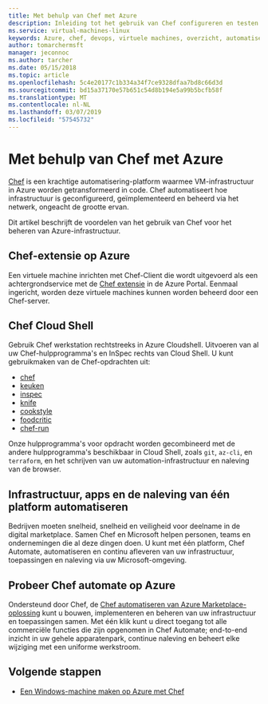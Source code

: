 ```yaml
---
title: Met behulp van Chef met Azure
description: Inleiding tot het gebruik van Chef configureren en testen van uw Azure-infrastructuur
ms.service: virtual-machines-linux
keywords: Azure, chef, devops, virtuele machines, overzicht, automatiseren
author: tomarchermsft
manager: jeconnoc
ms.author: tarcher
ms.date: 05/15/2018
ms.topic: article
ms.openlocfilehash: 5c4e20177c1b334a34f7ce9328dfaa7bd8c66d3d
ms.sourcegitcommit: bd15a37170e57b651c54d8b194e5a99b5bcfb58f
ms.translationtype: MT
ms.contentlocale: nl-NL
ms.lasthandoff: 03/07/2019
ms.locfileid: "57545732"
---
```

# <a name="using-chef-with-azure"></a>Met behulp van Chef met Azure
[Chef](https://www.chef.io) is een krachtige automatisering-platform waarmee VM-infrastructuur in Azure worden getransformeerd in code. Chef automatiseert hoe infrastructuur is geconfigureerd, geïmplementeerd en beheerd via het netwerk, ongeacht de grootte ervan.

Dit artikel beschrijft de voordelen van het gebruik van Chef voor het beheren van Azure-infrastructuur.

## <a name="chef-extension-on-azure"></a>Chef-extensie op Azure
Een virtuele machine inrichten met Chef-Client die wordt uitgevoerd als een achtergrondservice met de [Chef extensie](https://docs.microsoft.com/azure/chef/chef-extension-portal) in de Azure Portal. Eenmaal ingericht, worden deze virtuele machines kunnen worden beheerd door een Chef-server.

## <a name="chef-cloud-shell"></a>Chef Cloud Shell
Gebruik Chef werkstation rechtstreeks in Azure Cloudshell. Uitvoeren van al uw Chef-hulpprogramma's en InSpec rechts van Cloud Shell. U kunt gebruikmaken van de Chef-opdrachten uit:

* [chef](https://docs.chef.io/ctl_chef.html)
* [keuken](https://docs.chef.io/ctl_kitchen.html)
* [inspec](https://www.inspec.io/docs/reference/cli/)
* [knife](https://docs.chef.io/knife.html)
* [cookstyle](https://docs.chef.io/cookstyle.html)
* [foodcritic](https://docs.chef.io/foodcritic.html)
* [chef-run](https://www.chef.sh/docs/chef-workstation/getting-started/)

Onze hulpprogramma's voor opdracht worden gecombineerd met de andere hulpprogramma's beschikbaar in Cloud Shell, zoals `git`, `az-cli`, en `terraform`, en het schrijven van uw automation-infrastructuur en naleving van de browser.

## <a name="automate-infrastructure-apps-and-compliance-with-one-platform"></a>Infrastructuur, apps en de naleving van één platform automatiseren
Bedrijven moeten snelheid, snelheid en veiligheid voor deelname in de digital marketplace. Samen Chef en Microsoft helpen personen, teams en ondernemingen die al deze dingen doen. U kunt met één platform, Chef Automate, automatiseren en continu afleveren van uw infrastructuur, toepassingen en naleving via uw Microsoft-omgeving.

## <a name="test-drive-chef-automate-on-azure"></a>Probeer Chef automate op Azure
Ondersteund door Chef, de [Chef automatiseren van Azure Marketplace-oplossing](https://azuremarketplace.microsoft.com/en-us/marketplace/apps/chef-software.chef-automate) kunt u bouwen, implementeren en beheren van uw infrastructuur en toepassingen samen. Met één klik kunt u direct toegang tot alle commerciële functies die zijn opgenomen in Chef Automate; end-to-end inzicht in uw gehele apparatenpark, continue naleving en beheert elke wijziging met een uniforme werkstroom.

## <a name="next-steps"></a>Volgende stappen

* [Een Windows-machine maken op Azure met Chef](/azure/virtual-machines/windows/chef-automation)
